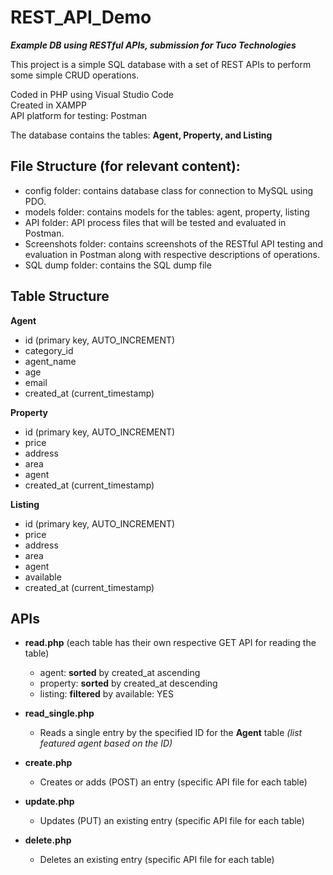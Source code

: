 # REST_API_Demo
***Example DB using RESTful APIs, submission for Tuco Technologies***

This project is a simple SQL database with a set of REST APIs to perform some simple CRUD operations.

Coded in PHP using Visual Studio Code  
Created in XAMPP  
API platform for testing: Postman  

The database contains the tables: **Agent, Property, and Listing**

## File Structure (for relevant content):
- config folder: contains database class for connection to MySQL using PDO.
- models folder: contains models for the tables: agent, property, listing
- API folder: API process files that will be tested and evaluated in Postman.
- Screenshots folder: contains screenshots of the RESTful API testing and evaluation in Postman along with respective descriptions of operations.
- SQL dump folder: contains the SQL dump file

## Table Structure
**Agent**
- id (primary key, AUTO_INCREMENT)
- category_id
- agent_name
- age
- email
- created_at (current_timestamp)

**Property**
- id (primary key, AUTO_INCREMENT)
- price
- address
- area
- agent
- created_at (current_timestamp)

**Listing**
- id (primary key, AUTO_INCREMENT)
- price
- address
- area
- agent
- available
- created_at (current_timestamp)

## APIs
- **read.php** (each table has their own respective GET API for reading the table)
  - agent: **sorted** by created_at ascending
  - property: **sorted** by created_at descending
  - listing: **filtered** by available: YES

- **read_single.php**
  - Reads a single entry by the specified ID for the **Agent** table *(list featured agent based on the ID)*  

- **create.php** 
  - Creates or adds (POST) an entry (specific API file for each table)

- **update.php** 
  - Updates (PUT) an existing entry (specific API file for each table)

- **delete.php** 
  - Deletes an existing entry (specific API file for each table)
